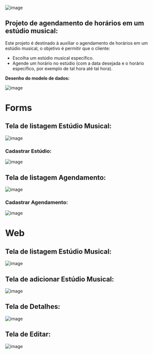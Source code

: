 ![image](https://github.com/itallo2L/Cod3rsGrowth/assets/142740835/561cba92-ec20-42bb-9962-8000495f389e)

## Projeto de agendamento de horários em um estúdio musical:

Este projeto é destinado à auxiliar o agendamento de horários em um estúdio musical, o objetivo é permitir que o cliente:

- Escolha um estúdio musical específico.
- Agende um horário no estúdio (com a data desejada e o horário específico, por exemplo de tal hora até tal hora).

**Desenho do modelo de dados:**

![image](https://github.com/user-attachments/assets/5382442a-68d8-4924-ac65-43d86ddf0f37)

# Forms

## Tela de listagem Estúdio Musical:

![image](https://github.com/user-attachments/assets/0c40aecf-21e1-4e78-80dd-5b005739ac69)


### Cadastrar Estúdio:

![image](https://github.com/user-attachments/assets/712b6894-b52e-40fa-b62a-d6670c5fd3ac)


## Tela de listagem Agendamento:

![image](https://github.com/user-attachments/assets/6f6a57c9-f27d-4d3e-a572-2e0f9bec59c7)


### Cadastrar Agendamento:

![image](https://github.com/user-attachments/assets/e7a2ca59-9080-4fda-90de-adb3090f55be)


# Web

## Tela de listagem Estúdio Musical:

![image](https://github.com/user-attachments/assets/9dcd1bc2-0477-4bad-be75-3e427e1bb02b)


## Tela de adicionar Estúdio Musical:

![image](https://github.com/user-attachments/assets/f6e13a1b-a646-4998-b41b-de6290b205d0)

## Tela de Detalhes:

![image](https://github.com/user-attachments/assets/60cad86a-51f5-4f5f-9766-55e841df830f)

## Tela de Editar:

![image](https://github.com/user-attachments/assets/25ac50b9-80d4-4635-a285-749d12c44bc4)
